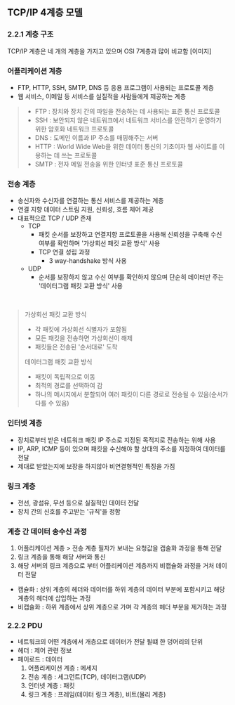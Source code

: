 ## TCP/IP 4계층 모델

### 2.2.1 계층 구조
TCP/IP 계층은 네 개의 계층을 가지고 있으며 OSI 7계층과 많이 비교함
[이미지]

### 어플리케이션 계층
- FTP, HTTP, SSH, SMTP, DNS 등 응용 프로그램이 사용되는 프로토콜 계층
- 웹 서비스, 이메일 등 서비스를 실질적을 사람들에게 제공하는 계층

> - FTP : 장치와 장치 간의 파일을 전송하는 데 사용되는 표준 통신 프로토콜
> - SSH : 보안되지 않은 네트워크에서 네트워크 서비스를 안전하기 운영하기 위한 암호화 네트워크 프로토콜
> - DNS : 도메인 이름과 IP 주소를 매핑해주는 서버
> - HTTP : World Wide Web을 위한 데이터 통신의 기초이자 웹 사이트를 이용하는 데 쓰는 프로토콜
> - SMTP : 전자 메일 전송을 위한 인터넷 표준 통신 프로토콜

### 전송 계층
- 송신자와 수신자를 연결하는 통신 서비스를 제공하는 계층
- 연결 지향 데이터 스트림 지원, 신뢰성, 흐름 제어 제공
- 대표적으로 TCP / UDP 존재
  - TCP 
    - 패킷 순서를 보장하고 연결지향 프로토콜을 사용해 신뢰성을 구축해 수신 여부를 확인하며 '가상회선 패킷 교환 방식' 사용
    - TCP 연결 성립 과정
      - 3 way-handshake 방식 사용
  - UDP
    - 순서를 보장하지 않고 수신 여부를 확인하지 않으며 단순히 데이터만 주는 '데이터그램 패킷 교환 방식' 사용

<br>

> 가상회선 패킷 교환 방식
> - 각 패킷에 가상회선 식별자가 포함됨
> - 모든 패킷을 전송하면 가상회선이 해제
> - 패킷들은 전송된 '순서대로' 도착
> 
> 데이터그램 패킷 교환 방식
> - 패킷이 독립적으로 이동
> - 최적의 경로를 선택하여 감
> - 하나의 메시지에서 분할되어 여러 패킷이 다른 경로로 전송될 수 있음(순서가 다를 수 있음)

### 인터넷 계층
- 장치로부터 받은 네트워크 패킷 IP 주소로 지정된 목적지로 전송하는 위해 사용
- IP, ARP, ICMP 등이 있으며 패킷을 수신해야 할 상대의 주소를 지정하여 데이터를 전달
- 제대로 받았는지에 보장을 하지않아 비연결형적인 특징을 가짐

### 링크 계층
- 전선, 광섬유, 무선 등으로 실질적인 데이터 전달
- 장치 간의 신호를 주고받는 '규칙'을 정함

### 계층 간 데이터 송수신 과정
1) 어플리케이션 계층 > 전송 계층 필자가 보내는 요청값을 캡술화 과정을 통해 전달
2) 링크 계층을 통해 해당 서버와 통신
3) 해당 서버의 링크 계층으로 부터 어플리케이션 계층까지 비캡슐화 과정을 거처 데이터 전달

- 캡슐화 : 상위 계층의 헤더와 데이터를 하위 계층의 데이터 부분에 포함시키고 해당 계층의 헤더에 삽입하는 과정
- 비캡슐화 : 하위 계층에서 상위 계층으로 가며 각 계층의 헤더 부분을 제거하는 과정

### 2.2.2 PDU
- 네트워크의 어떤 계층에서 개층으로 데이터가 전달 될떄 한 덩어리의 단위
- 헤더 : 제어 관련 정보
- 페이로드 : 데이터
  1) 어플리케이션 계층 : 메세지
  2) 전송 계층 : 세그먼트(TCP), 데이터그램(UDP)
  3) 인터넷 계층 : 패킷
  4) 링크 계층 : 프레임(데이터 링크 계층), 비트(물리 계층)